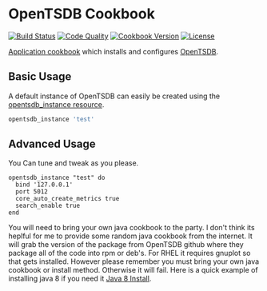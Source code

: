 # OpenTSDB Cookbook
[![Build Status](https://img.shields.io/travis/acaiafa/opentsdb-cookbook.svg)](https://travis-ci.org/acaiafa/opentsdb-cookbook)
[![Code Quality](https://img.shields.io/codeclimate/github/acaiafa/opentsdb-cookbook.svg)](https://codeclimate.com/github/acaiafa/opentsdb-cookbook)
[![Cookbook Version](https://img.shields.io/cookbook/v/opentsdb.svg)](https://supermarket.chef.io/cookbooks/opentsdb)
[![License](https://img.shields.io/badge/license-Apache_2-blue.svg)](https://www.apache.org/licenses/LICENSE-2.0)

[Application cookbook][0] which installs and configures [OpenTSDB][1].

## Basic Usage
A default instance of OpenTSDB can easily be created using the
[opentsdb_instance resource](libraries/opentsdb_instance).
``` ruby
opentsdb_instance 'test'
```

## Advanced Usage
You Can tune and tweak as you please.
```
opentsdb_instance "test" do
  bind '127.0.0.1'
  port 5012
  core_auto_create_metrics true
  search_enable true
end
```

You will need to bring your own java cookbook to the party. I don't think its heplful for me to provide some random java cookbook from the internet. It will grab the version of the package from OpenTSDB github where they package all of the code into rpm or deb's. For RHEL it requires gnuplot so that gets installed. However please remember you must bring your own java cookbook or install method. Otherwise it will fail. Here is a quick example of installing java 8 if you need it [Java 8 Install][7].





[0]: http://blog.vialstudios.com/the-environment-cookbook-pattern#theapplicationcookbook
[1]: http://opentsdb.net/
[2]: http://opentsdb.net/docs/build/html/user_guide/configuration.html
[3]: libraries/opentsdb_instance.rb
[4]: https://github.com/poise/poise
[5]: https://github.com/poise/poise-service
[6]: http://blog.vialstudios.com/the-environment-cookbook-pattern#thelibrarycookbook
[7]: https://github.com/johnbellone/java-service-cookbook/blob/master/recipes/default.rb
